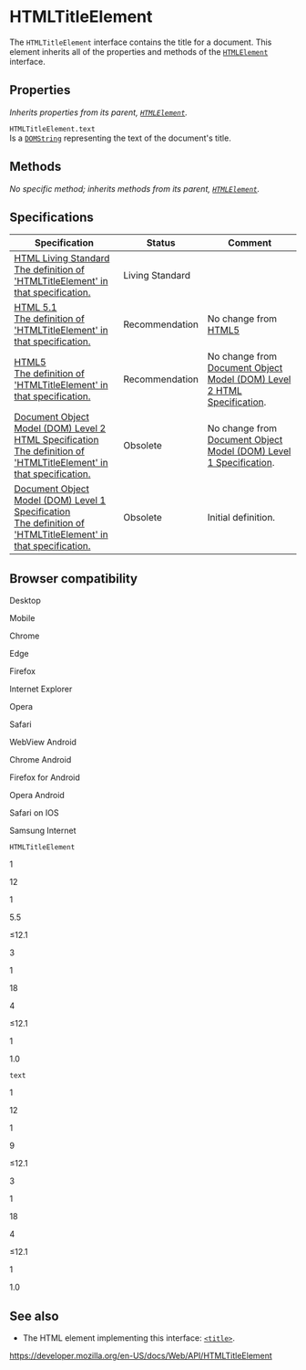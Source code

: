 HTMLTitleElement
================

The `HTMLTitleElement` interface contains the title for a document. This element inherits all of the properties and methods of the [`HTMLElement`](htmlelement) interface.

Properties
----------

*Inherits properties from its parent, [`HTMLElement`](htmlelement).*

<span class="page-not-created">`HTMLTitleElement.text`</span>  
Is a [`DOMString`](domstring) representing the text of the document's title.

Methods
-------

*No specific method; inherits methods from its parent, [`HTMLElement`](htmlelement).*

Specifications
--------------

<table><thead><tr class="header"><th>Specification</th><th>Status</th><th>Comment</th></tr></thead><tbody><tr class="odd"><td><a href="https://html.spec.whatwg.org/multipage/#htmltitleelement">HTML Living Standard<br />
<span class="small">The definition of 'HTMLTitleElement' in that specification.</span></a></td><td><span class="spec-living">Living Standard</span></td><td></td></tr><tr class="even"><td><a href="https://www.w3.org/TR/html51/document-metadata.html#the-title-element">HTML 5.1<br />
<span class="small">The definition of 'HTMLTitleElement' in that specification.</span></a></td><td><span class="spec-rec">Recommendation</span></td><td>No change from <a href="https://www.w3.org/TR/html52/">HTML5</a></td></tr><tr class="odd"><td><a href="https://www.w3.org/TR/html52/document-metadata.html#the-title-element">HTML5<br />
<span class="small">The definition of 'HTMLTitleElement' in that specification.</span></a></td><td><span class="spec-rec">Recommendation</span></td><td>No change from <a href="https://www.w3.org/TR/DOM-Level-2-HTML/">Document Object Model (DOM) Level 2 HTML Specification</a>.</td></tr><tr class="even"><td><a href="https://www.w3.org/TR/DOM-Level-2-HTML/html.html#ID-79243169">Document Object Model (DOM) Level 2 HTML Specification<br />
<span class="small">The definition of 'HTMLTitleElement' in that specification.</span></a></td><td><span class="spec-obsolete">Obsolete</span></td><td>No change from <a href="https://www.w3.org/TR/REC-DOM-Level-1/">Document Object Model (DOM) Level 1 Specification</a>.</td></tr><tr class="odd"><td><a href="https://www.w3.org/TR/REC-DOM-Level-1/level-one-html.html#ID-79243169">Document Object Model (DOM) Level 1 Specification<br />
<span class="small">The definition of 'HTMLTitleElement' in that specification.</span></a></td><td><span class="spec-obsolete">Obsolete</span></td><td>Initial definition.</td></tr></tbody></table>

Browser compatibility
---------------------

Desktop

Mobile

Chrome

Edge

Firefox

Internet Explorer

Opera

Safari

WebView Android

Chrome Android

Firefox for Android

Opera Android

Safari on IOS

Samsung Internet

`HTMLTitleElement`

1

12

1

5.5

≤12.1

3

1

18

4

≤12.1

1

1.0

`text`

1

12

1

9

≤12.1

3

1

18

4

≤12.1

1

1.0

See also
--------

-   The HTML element implementing this interface: [`<title>`](https://developer.mozilla.org/en-US/docs/Web/HTML/Element/title).

<a href="https://developer.mozilla.org/en-US/docs/Web/API/HTMLTitleElement" class="_attribution-link">https://developer.mozilla.org/en-US/docs/Web/API/HTMLTitleElement</a>
